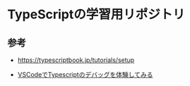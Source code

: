 # TypeScriptの学習用リポジトリ

## 参考

- https://typescriptbook.jp/tutorials/setup

- [VSCodeでTypescriptのデバッグを体験してみる](https://zenn.dev/byebyeworld/articles/vscode-typescript-debug)